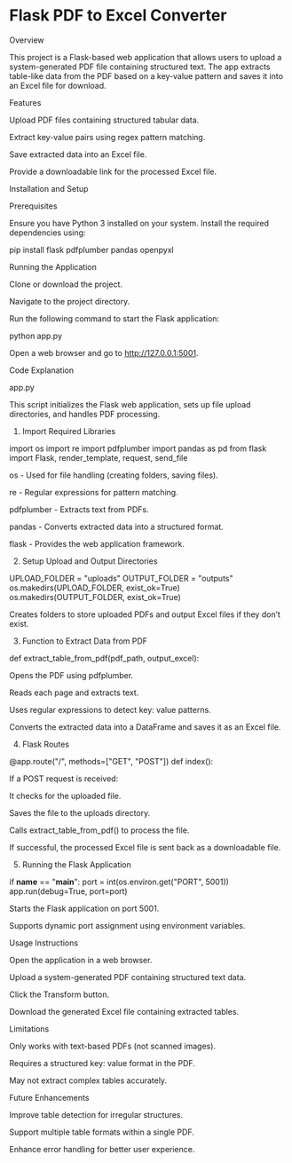 <h1>Flask PDF to Excel Converter</h1>

Overview

This project is a Flask-based web application that allows users to upload a system-generated PDF file containing structured text. The app extracts table-like data from the PDF based on a key-value pattern and saves it into an Excel file for download.

Features

Upload PDF files containing structured tabular data.

Extract key-value pairs using regex pattern matching.

Save extracted data into an Excel file.

Provide a downloadable link for the processed Excel file.

Installation and Setup

Prerequisites

Ensure you have Python 3 installed on your system. Install the required dependencies using:

pip install flask pdfplumber pandas openpyxl

Running the Application

Clone or download the project.

Navigate to the project directory.

Run the following command to start the Flask application:

python app.py

Open a web browser and go to http://127.0.0.1:5001.

Code Explanation

app.py

This script initializes the Flask web application, sets up file upload directories, and handles PDF processing.

1. Import Required Libraries

import os
import re
import pdfplumber
import pandas as pd
from flask import Flask, render_template, request, send_file

os - Used for file handling (creating folders, saving files).

re - Regular expressions for pattern matching.

pdfplumber - Extracts text from PDFs.

pandas - Converts extracted data into a structured format.

flask - Provides the web application framework.

2. Setup Upload and Output Directories

UPLOAD_FOLDER = "uploads"
OUTPUT_FOLDER = "outputs"
os.makedirs(UPLOAD_FOLDER, exist_ok=True)
os.makedirs(OUTPUT_FOLDER, exist_ok=True)

Creates folders to store uploaded PDFs and output Excel files if they don’t exist.

3. Function to Extract Data from PDF

def extract_table_from_pdf(pdf_path, output_excel):

Opens the PDF using pdfplumber.

Reads each page and extracts text.

Uses regular expressions to detect key: value patterns.

Converts the extracted data into a DataFrame and saves it as an Excel file.

4. Flask Routes

@app.route("/", methods=["GET", "POST"])
def index():

If a POST request is received:

It checks for the uploaded file.

Saves the file to the uploads directory.

Calls extract_table_from_pdf() to process the file.

If successful, the processed Excel file is sent back as a downloadable file.

5. Running the Flask Application

if __name__ == "__main__":
    port = int(os.environ.get("PORT", 5001))
    app.run(debug=True, port=port)

Starts the Flask application on port 5001.

Supports dynamic port assignment using environment variables.

Usage Instructions

Open the application in a web browser.

Upload a system-generated PDF containing structured text data.

Click the Transform button.

Download the generated Excel file containing extracted tables.

Limitations

Only works with text-based PDFs (not scanned images).

Requires a structured key: value format in the PDF.

May not extract complex tables accurately.

Future Enhancements

Improve table detection for irregular structures.

Support multiple table formats within a single PDF.

Enhance error handling for better user experience.

